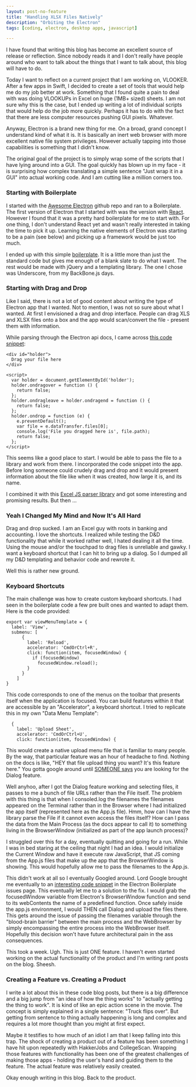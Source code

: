```yaml
---
layout: post-no-feature
title: "Handling XLSX Files Natively"
description: "Orbiting the Electron"
tags: [coding, electron, desktop apps, javascript]

---
```


I have found that writing this blog has become an excellent source of release or reflection. Since nobody reads it and I don't really have people around who want to talk about the things that I want to talk about, this blog will have to do. 

Today I want to reflect on a current project that I am working on, VLOOKER. After a few apps in Swift, I decided to create a set of tools that would help me do my job better at work. Something that I found quite a pain to deal with was doing VLOOKUPs in Excel on huge (1MB+ sized) sheets. I am not sure why this is the case, but I ended up writing a lot of individual scripts that would help do the job more quickly. Perhaps it has to do with the fact that there are less computer resources pushing GUI pixels. Whatever. 

Anyway, Electron is a brand new thing for me. On a broad, grand concept I understand kind of what it is. It is basically an inert web browser with more excellent native file system privileges. However actually tapping into those capabilities is something that I didn't know. 

The original goal of the project is to simply wrap some of the scripts that I have lying around into a GUI. The goal quickly has blown up in my face - it is surprising how complex translating a simple sentence "Just wrap it in a GUI" into actual working code. And I am cutting like a million corners too. 

### Starting with Boilerplate

I started with the [Awesome Electron](https://github.com/sindresorhus/awesome-electron) github repo and ran to a Boilerplate. The first version of Electron that I started with was the version with [React](https://github.com/chentsulin/electron-react-boilerplate). However I found that it was a pretty hard boilerplate for me to start with. For one thing, I don't understand React yet and wasn't really interested in taking the time to pick it up. Learning the native elements of Electron was starting to be a pain (see below) and picking up a framework would be just too much. 

I ended up with this simple [boilerplate](https://github.com/szwacz/electron-boilerplate). It is a little more than just the standard code but gives me enough of a blank slate to do what I want. The rest would be made with jQuery and a templating library. The one I chose was Underscore, from my BackBone.js days. 

### Starting with Drag and Drop 

Like I said, there is not a lot of good content about writing the type of Electron app that I wanted. Not to mention, I was not so sure about what I wanted. At first I envisioned a drag and drop interface. People can drag XLS and XLSX files onto a box and the app would scan/convert the file - present them with information. 

While parsing through the Electron api docs, I came across [this code snippet](http://electron.atom.io/docs/api/file-object/): 

    <div id="holder">
      Drag your file here
    </div>

    <script>
      var holder = document.getElementById('holder');
      holder.ondragover = function () {
        return false;
      };
      holder.ondragleave = holder.ondragend = function () {
        return false;
      };
      holder.ondrop = function (e) {
        e.preventDefault();
        var file = e.dataTransfer.files[0];
        console.log('File you dragged here is', file.path);
        return false;
      };
    </script>

This seems like a good place to start. I would be able to pass the file to a library and work from there. I incorporated the code snippet into the app. Before long someone could crudely drag and drop and it would present information about the file like when it was created, how large it is, and its name. 

I combined it with this [Excel JS parser library](https://github.com/SheetJS/js-xlsx) and got some interesting and promising results. But then ... 

### Yeah I Changed My Mind and Now It's All Hard

Drag and drop sucked. I am an Excel guy with roots in banking and accounting. I love the shortcuts. I realized while testing the D&D functionality that while it worked rather well, I hated dealing it all the time. Using the mouse and/or the touchpad to drag files is unreliable and gawky. I want a keyboard shortcut that I can hit to bring up a dialog. So I dumped all my D&D templating and behavior code and rewrote it. 

Well this is rather new ground. 

### Keyboard Shortcuts

The main challenge was how to create custom keyboard shortcuts. I had seen in the boilerplate code a few pre built ones and wanted to adapt them. Here is the code provided: 

    export var viewMenuTemplate = {
      label: 'View',
      submenu: [
          {
            label: 'Reload',
            accelerator: 'CmdOrCtrl+R',
            click: function(item, focusedWindow) {
              if (focusedWindow)
                focusedWindow.reload();
            }
          }
        ]
    }

This code corresponds to one of the menus on the toolbar that presents itself when the application is focused. You can build features within it that are accessible by an "Accelerator", a keyboard shortcut. I tried to replicate this in my own "Data Menu Template": 

      {
        label: 'Upload Sheet',
        accelerator: 'CmdOrCtrl+U',
        click: function(item, focusedWindow) {

This would create a native upload menu file that is familiar to many people. By the way, that particular feature was an hour of headache to find. Nothing on the docs is like, "HEY that file upload thing you want? It's this feature here." You gotta google around until [SOMEONE says](http://www.mylifeforthecode.com/getting-started-with-standard-dialogs-in-electron/) you are looking for the Dialog feature.

Well anyhoo, after I got the Dialog feature working and selecting files, it passes to me a bunch of file URLs rather than the File itself. The problem with this thing is that when I consoled.log the filenames the filenames appeared on the Terminal rather than in the Browser where I had initialized the app itself (represented here as the App.js file). Hmm, how can I have the library parse the File if it cannot even access the files itself? How can I pass the data from the Main Process (as the docs appear to call it) to something living in the BrowserWindow (initialized as part of the app launch process)?

I struggled over this for a day, eventually quitting and going for a run. While I was in bed staring at the ceiling that night I had an idea. I would initialize the Current Window and have it execute raw JavaScript, that JS coming from the App.js files that make up the app that the BrowserWindow is showing. This would hopefully allow me to pass the filenames to the App.js. 

This didn't work at all so I eventually Googled around. Lord Google brought me eventually to an [interesting code snippet](https://github.com/szwacz/electron-boilerplate/issues/71#issuecomment-215697886) in the Electron Boilerplate issues page. This eventually let me to a solution to the fix. I would grab the focusedWindow variable from Electron's BrowserWindow function and send to its webContents the name of a predefined function. Once safely inside the app.js environment, I would THEN call Dialog and upload the files there. This gets around the issue of passing the filenames variable through the "blood-brain barrier" between the main process and the WebBrowser by simply encompassing the entire process into the WebBrowser itself. Hopefully this decision won't have future architectural pain in the ass consequences. 

This took a week. Ugh. This is just ONE feature. I haven't even started working on the actual functionality of the product and I'm writing rant posts on the blog. Sheesh. 

### Creating a Feature vs. Creating a Product

I write a lot about this in these code blog posts, but there is a big difference and a big jump from "an idea of how the thing works" to "actually getting the thing to work". It is kind of like an epic action scene in the movie. The concept is simply explained in a single sentence: "Truck flips over". But getting from sentence to thing actually happening is long and complex and requires a lot more thought than you might at first expect.  

Maybe it testifies to how much of an idiot I am that I keep falling into this trap. The shock of creating a product out of a feature has been something I have hit upon repeatedly with HakkerJobs and CollegeScan. Wrapping those features with functionality has been one of the greatest challenges of making those apps - holding the user's hand and guiding them to the feature. The actual feature was relatively easily created. 

Okay enough writing in this blog. Back to the product. 